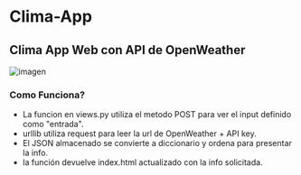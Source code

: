 # Clima-App
## Clima App Web con API de OpenWeather

![imagen](https://i.imgur.com/Q55OFWd.png)

### Como Funciona?

- La funcion en views.py utiliza el metodo POST para ver el input definido como "entrada".
- urllib utiliza request para leer la url de OpenWeather + API key.
- El JSON almacenado se convierte a diccionario y ordena para presentar la info.
- la función devuelve index.html actualizado con la info solicitada.


